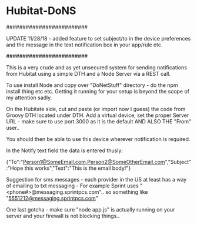 # Hubitat-DoNS

#########################

UPDATE 11/28/18 - added feature to set subject/to in the device preferences and the message in the text notification box in your app/rule etc.

#########################

This is a very crude and as yet unsecured system for sending notifications from Hubitat using a simple DTH 
and a Node Server via a REST call.

To use install Node and copy over "DoNetStuff" directory - do the npm install thing etc etc.  Getting it running for
your setup is beyond the scope of my attention sadly.

On the Hubitate side, cut and paste (or import now I guess) the code from Groovy DTH located under DTH. Add a virtual device, 
set the proper Server URL - make sure to use port 3000 as it is the default AND ALSO THE "From" user..

You should then be able to use this device wherever notification is required.

In the Notify text field the data is entered thusly:

{"To":"Person1@SomeEmail.com,Person2@SomeOtherEmail.com","Subject":"Hope this works","Text":"This is the email body!"}

Suggestion for sms messages - each provider in the US at least has a way of emailing to txt messaging - 
For example Sprint uses "<phone#>@messaging.sprintpcs.com".. so something like "5551212@messaging.sprintpcs.com"

One last gotcha - make sure "node app.js" is actually running on your server and your firewall is not blocking things..
